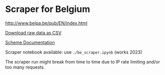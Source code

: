 Scraper for Belgium
=========================

<http://www.belpa.be/pub/EN/index.html>

[Download raw data as CSV](http://www.belpa.be/pls/pub/belpa.csv?piv_naam=&pin_begr_jr=&piv_postcode=&piv_gemeente=&piv_subtype_bedrag=&piv_type_bedrag=&pin_ondergrens=&pin_bovengrens=&pin_pagesize=10&pin_page_start=1&piv_sort=sort_webnaam&pin_sort_dir=0&piv_lng=EN)


[Scheme Documentation](http://www.belpa.be/pub/PDF/73_2009_EN.pdf)

Scraper notebook available: use `./be_scraper.ipynb` (works 2023)

The scraper run might break from time to time due to IP rate limiting and/or too many requests.